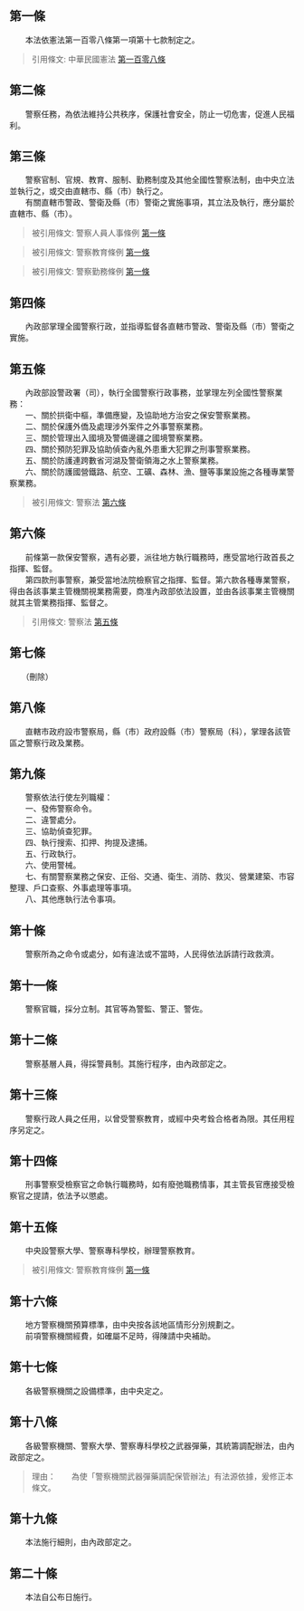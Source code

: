 第一條 
-------
　　本法依憲法第一百零八條第一項第十七款制定之。  
> 引用條文: 中華民國憲法 [第一百零八條](../../國家發展/憲政議題/中華民國憲法.md#第一百零八條-中央立法事項)



第二條 
-------
　　警察任務，為依法維持公共秩序，保護社會安全，防止一切危害，促進人民福利。  


第三條 
-------
　　警察官制、官規、教育、服制、勤務制度及其他全國性警察法制，由中央立法並執行之，或交由直轄市、縣（市）執行之。  
　　有關直轄市警政、警衛及縣（市）警衛之實施事項，其立法及執行，應分屬於直轄市、縣（市）。  
> 被引用條文: 警察人員人事條例 [第一條](../../人事其他/人事事務/警察人員人事條例.md#第一條-立法依據)

> 被引用條文: 警察教育條例 [第一條](../../內政/警政/警察教育條例.md#第一條-)

> 被引用條文: 警察勤務條例 [第一條](../../內政/警政/警察勤務條例.md#第一條-)



第四條 
-------
　　內政部掌理全國警察行政，並指導監督各直轄市警政、警衛及縣（市）警衛之實施。  


第五條 
-------
　　內政部設警政署（司），執行全國警察行政事務，並掌理左列全國性警察業務：  
　　一、關於拱衛中樞，準備應變，及協助地方治安之保安警察業務。  
　　二、關於保護外僑及處理涉外案件之外事警察業務。  
　　三、關於管理出入國境及警備邊疆之國境警察業務。  
　　四、關於預防犯罪及協助偵查內亂外患重大犯罪之刑事警察業務。  
　　五、關於防護連跨數省河湖及警衛領海之水上警察業務。  
　　六、關於防護國營鐵路、航空、工礦、森林、漁、鹽等事業設施之各種專業警察業務。  
> 被引用條文: 警察法 [第六條](../../內政/警政/警察法.md#第六條-)



第六條 
-------
　　前條第一款保安警察，遇有必要，派往地方執行職務時，應受當地行政首長之指揮、監督。  
　　第四款刑事警察，兼受當地法院檢察官之指揮、監督。第六款各種專業警察，得由各該事業主管機關視業務需要，商准內政部依法設置，並由各該事業主管機關就其主管業務指揮、監督之。  
> 引用條文: 警察法 [第五條](../../內政/警政/警察法.md#第五條-)



第七條 
-------
　　（刪除）  


第八條 
-------
　　直轄市政府設市警察局，縣（市）政府設縣（市）警察局（科），掌理各該管區之警察行政及業務。  


第九條 
-------
　　警察依法行使左列職權：  
　　一、發佈警察命令。  
　　二、違警處分。  
　　三、協助偵查犯罪。  
　　四、執行搜索、扣押、拘提及逮捕。  
　　五、行政執行。  
　　六、使用警械。  
　　七、有關警察業務之保安、正俗、交通、衛生、消防、救災、營業建築、市容整理、戶口查察、外事處理等事項。  
　　八、其他應執行法令事項。  


第十條 
-------
　　警察所為之命令或處分，如有違法或不當時，人民得依法訴請行政救濟。  


第十一條 
---------
　　警察官職，採分立制。其官等為警監、警正、警佐。  


第十二條 
---------
　　警察基層人員，得採警員制。其施行程序，由內政部定之。  


第十三條 
---------
　　警察行政人員之任用，以曾受警察教育，或經中央考銓合格者為限。其任用程序另定之。  


第十四條 
---------
　　刑事警察受檢察官之命執行職務時，如有廢弛職務情事，其主管長官應接受檢察官之提請，依法予以懲處。  


第十五條 
---------
　　中央設警察大學、警察專科學校，辦理警察教育。  
> 被引用條文: 警察教育條例 [第一條](../../內政/警政/警察教育條例.md#第一條-)



第十六條 
---------
　　地方警察機關預算標準，由中央按各該地區情形分別規劃之。  
　　前項警察機關經費，如確屬不足時，得陳請中央補助。  


第十七條 
---------
　　各級警察機關之設備標準，由中央定之。  


第十八條 
---------
　　各級警察機關、警察大學、警察專科學校之武器彈藥，其統籌調配辦法，由內政部定之。  
> 理由：　　為使「警察機關武器彈藥調配保管辦法」有法源依據，爰修正本條文。



第十九條 
---------
　　本法施行細則，由內政部定之。  


第二十條 
---------
　　本法自公布日施行。